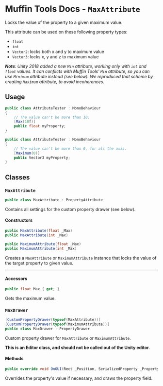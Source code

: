 # Muffin Tools Docs - `MaxAttribute`

Locks the value of the property to a given maximum value.

This attribute can be used on these following property types:

- `float`
- `int`
- `Vector2`: locks both x and y to maximum value
- `Vector3`: locks x, y and z to maximum value

***Note**: Unity 2018 added a new `Min` attribute, working only with `int` and `float` values. It can conflicts with Muffin Tools' `Min` attribute, so you can use `Minimum` attribute instead (see below). We reproduced that scheme by creating `Maximum` attribute, to avoid incoherences.*

## Usage

```cs
public class AttributeTester : MonoBehaviour
{
    // The value can't be more than 10.
    [Max(10f)]
    public float myProperty;
}
```

```cs
public class AttributeTester : MonoBehaviour
{
    // The value can't be more than 0, for all the axis.
    [Maximum(0)]
    public Vector3 myProperty;
}
```

## Classes

### `MaxAttribute`

```cs
public class MaxAttribute : PropertyAttribute
```

Contains all settings for the custom property drawer (see below).

#### Constructors

```cs
public MaxAttribute(float _Max)
public MaxAttribute(int _Max)
```

```cs
public MaximumAttribute(float _Max)
public MaximumAttribute(int _Max)
```

Creates a `MaxAttribute` or `MaximumAttribute` instance that locks the value of the target property to given value.

---

#### Accessors

```cs
public float Max { get; }
```

Gets the maximum value.

### `MaxDrawer`

```cs
[CustomPropertyDrawer(typeof(MaxAttribute))]
[CustomPropertyDrawer(typeof(MaximumAttribute))]
public class MaxDrawer : PropertyDrawer
```

Custom property drawer for `MaxAttribute` or `MaximumAttribute`.

**This is an Editor class, and should not be called out of the Unity editor.**

#### Methods

```cs
public override void OnGUI(Rect _Position, SerializedProperty _Property, GUIContent _Label)
```

Overrides the property's value if necessary, and draws the property field.